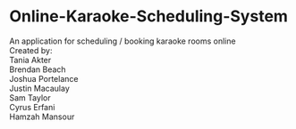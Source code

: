 # Online-Karaoke-Scheduling-System
An application for scheduling / booking karaoke rooms online<br>
Created by:<br>
    Tania Akter<br>
    Brendan Beach<br>
    Joshua Portelance<br>
    Justin Macaulay<br>
    Sam Taylor<br>
    Cyrus Erfani<br>
    Hamzah Mansour<br>
